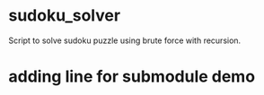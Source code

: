 # sudoku_solver
Script to solve sudoku puzzle using brute force with recursion.

# adding line for submodule demo

